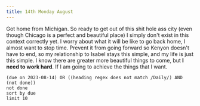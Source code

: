```yaml
---
title: 14th Monday August
---
```

Got home from Michigan. So ready to get out of this shit hole ass city (even though Chicago is a perfect and beautiful place) I simply don't exist in this context correctly yet. I worry about what it will be like to go back home, I almost want to stop time. Prevent it from going forward so Kenyon doesn't have to end, so my relationship to Isabel stays this simple, and my life is just this simple. I know there are greater more beautiful things to come, but **I need to work hard**. If I am going to achieve the things that I want.
```tasks
(due on 2023-08-14) OR ((heading regex does not match /Daily/) AND (not done))
not done
sort by due
limit 10
```